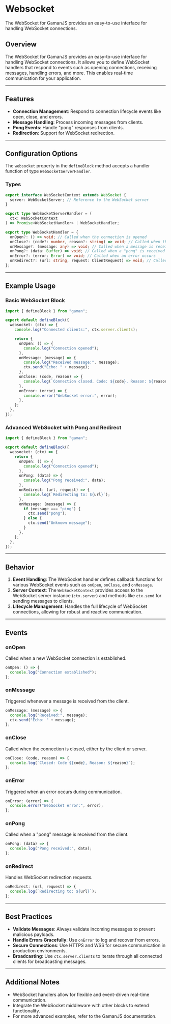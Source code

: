 # Websocket

The WebSocket for GamanJS provides an easy-to-use interface for handling WebSocket connections.

## Overview

The WebSocket for GamanJS provides an easy-to-use interface for handling WebSocket connections. It allows you to define WebSocket handlers that respond to events such as opening connections, receiving messages, handling errors, and more. This enables real-time communication for your application.

---

## Features

- **Connection Management**: Respond to connection lifecycle events like open, close, and errors.
- **Message Handling**: Process incoming messages from clients.
- **Pong Events**: Handle "pong" responses from clients.
- **Redirection**: Support for WebSocket redirection.

---

## Configuration Options

The `websocket` property in the `defineBlock` method accepts a handler function of type `WebSocketServerHandler`.

### Types

```ts
export interface WebSocketContext extends WebSocket {
  server: WebSocketServer; // Reference to the WebSocket server
}

export type WebSocketServerHandler = (
  ctx: WebSocketContext
) => Promise<WebSocketHandler> | WebSocketHandler;

export type WebSocketHandler = {
  onOpen?: () => void; // Called when the connection is opened
  onClose?: (code?: number, reason?: string) => void; // Called when the connection is closed
  onMessage?: (message: any) => void; // Called when a message is received
  onPong?: (data: Buffer) => void; // Called when a "pong" is received
  onError?: (error: Error) => void; // Called when an error occurs
  onRedirect?: (url: string, request: ClientRequest) => void; // Called when a redirect is issued
};
```

---

## Example Usage

### Basic WebSocket Block

```ts
import { defineBlock } from "gaman";

export default defineBlock({
  websocket: (ctx) => {
    console.log("Connected clients:", ctx.server.clients);

    return {
      onOpen: () => {
        console.log("Connection opened");
      },
      onMessage: (message) => {
        console.log("Received message:", message);
        ctx.send("Echo: " + message);
      },
      onClose: (code, reason) => {
        console.log(`Connection closed. Code: ${code}, Reason: ${reason}`);
      },
      onError: (error) => {
        console.error("WebSocket error:", error);
      },
    };
  },
});
```

### Advanced WebSocket with Pong and Redirect

```ts
import { defineBlock } from "gaman";

export default defineBlock({
  websocket: (ctx) => {
    return {
      onOpen: () => {
        console.log("Connection opened");
      },
      onPong: (data) => {
        console.log("Pong received:", data);
      },
      onRedirect: (url, request) => {
        console.log(`Redirecting to: ${url}`);
      },
      onMessage: (message) => {
        if (message === "ping") {
          ctx.send("pong");
        } else {
          ctx.send("Unknown message");
        }
      },
    };
  },
});
```

---

## Behavior

1. **Event Handling**: The WebSocket handler defines callback functions for various WebSocket events such as `onOpen`, `onClose`, and `onMessage`.
2. **Server Context**: The `WebSocketContext` provides access to the WebSocket server instance (`ctx.server`) and methods like `ctx.send` for sending messages to clients.
3. **Lifecycle Management**: Handles the full lifecycle of WebSocket connections, allowing for robust and reactive communication.

---

## Events

### onOpen

Called when a new WebSocket connection is established.

```ts
onOpen: () => {
  console.log("Connection established");
};
```

### onMessage

Triggered whenever a message is received from the client.

```ts
onMessage: (message) => {
  console.log("Received:", message);
  ctx.send("Echo: " + message);
};
```

### onClose

Called when the connection is closed, either by the client or server.

```ts
onClose: (code, reason) => {
  console.log(`Closed: Code ${code}, Reason: ${reason}`);
};
```

### onError

Triggered when an error occurs during communication.

```ts
onError: (error) => {
  console.error("WebSocket error:", error);
};
```

### onPong

Called when a "pong" message is received from the client.

```ts
onPong: (data) => {
  console.log("Pong received:", data);
};
```

### onRedirect

Handles WebSocket redirection requests.

```ts
onRedirect: (url, request) => {
  console.log(`Redirecting to: ${url}`);
};
```

---

## Best Practices

- **Validate Messages**: Always validate incoming messages to prevent malicious payloads.
- **Handle Errors Gracefully**: Use `onError` to log and recover from errors.
- **Secure Connections**: Use HTTPS and WSS for secure communication in production environments.
- **Broadcasting**: Use `ctx.server.clients` to iterate through all connected clients for broadcasting messages.

---

## Additional Notes

- WebSocket handlers allow for flexible and event-driven real-time communication.
- Integrate the WebSocket middleware with other blocks to extend functionality.
- For more advanced examples, refer to the GamanJS documentation.
